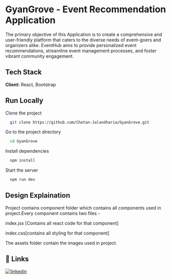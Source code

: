
# GyanGrove - Event Recommendation Application

The primary objective of this Application is to create a comprehensive and user-friendly platform that caters to the diverse needs of event-goers and organizers alike. EventHub aims to provide personalized event recommendations, streamline event management processes, and foster vibrant community engagement.


## Tech Stack

**Client:** React, Bootstrap




## Run Locally

Clone the project

```bash
  git clone https://github.com/Chetan-Jalandharia/GyanGrove.git
```

Go to the project directory

```bash
  cd GyanGrove
```

Install dependencies

```bash
  npm install
```

Start the server

```bash
  npm run dev
```


## Design Explaination

Project contains component folder which contains all components used in project.Every component contains two files -

  index.jsx [Contains all react code for that component] 
  
  index.css[contains all styling for that component]

The assets folder contain the images used in project.



## 🔗 Links

[![linkedin](https://img.shields.io/badge/linkedin-0A66C2?style=for-the-badge&logo=linkedin&logoColor=white)](https://www.linkedin.com/in/chetan-jalandharia-88518a203/)


